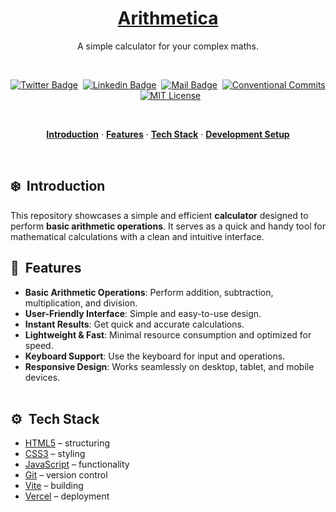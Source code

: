 <a href="https://js-calculator.vercel.app">
  <h1 align="center">Arithmetica</h1>
</a>

<p align="center">
  A simple calculator for your complex maths.
</p>

<br>

<div align= "center">

[![Twitter Badge](https://img.shields.io/badge/-@devwithjay-1ca0f1?style=social&labelColor=red&logo=x&logoColor=black&link=https://twitter.com/devwithjay)](https://twitter.com/devwithjay)&nbsp;&nbsp;[![Linkedin Badge](https://img.shields.io/badge/@devwithjay-0e76a8)](https://www.linkedin.com/in/devwithjay/)&nbsp;&nbsp;[![Mail Badge](https://img.shields.io/badge/-hello@devwithjay.com-c0392b?style=flat&labelColor=c0392b&logo=gmail&logoColor=pink)](mailto:hello@devwithjay.com)&nbsp;&nbsp;[![Conventional Commits](https://img.shields.io/badge/Conventional%20Commits-1.0.0-%23FE5196?logo=conventionalcommits&logoColor=white)](https://conventionalcommits.org)&nbsp;&nbsp;[![MIT License](https://img.shields.io/badge/License-MIT-green.svg)](https://choosealicense.com/licenses/mit/)

</div>

<br>

<p align="center">
  <a href="#introduction"><strong>Introduction</strong></a> 
	·&nbsp;<a href="#features"><strong>Features</strong></a> 
	·&nbsp;<a href="#tech-stack"><strong>Tech Stack</strong></a>
	·&nbsp;<a href="#local-development"><strong>Development Setup</strong></a> 
</p>
<br>

## <a name="introduction">❄️&nbsp; Introduction</a>

This repository showcases a simple and efficient **calculator** designed to perform **basic arithmetic operations**. It serves as a quick and handy tool for mathematical calculations with a clean and intuitive interface.

## <a name="features">🔋&nbsp; Features</a>

- **Basic Arithmetic Operations**: Perform addition, subtraction, multiplication, and division.
- **User-Friendly Interface**: Simple and easy-to-use design.
- **Instant Results**: Get quick and accurate calculations.
- **Lightweight & Fast**: Minimal resource consumption and optimized for speed.
- **Keyboard Support**: Use the keyboard for input and operations.
- **Responsive Design**: Works seamlessly on desktop, tablet, and mobile devices.
  <br><br>

## <a name="tech-stack">⚙️&nbsp; Tech Stack</a>

- [HTML5](https://developer.mozilla.org/en-US/docs/Web/HTML) – structuring
- [CSS3](https://developer.mozilla.org/en-US/docs/Web/CSS) – styling
- [JavaScript](https://developer.mozilla.org/en-US/docs/Web/JavaScript) – functionality
- [Git](https://git-scm.com/) – version control
- [Vite](https://vitejs.dev/) – building
- [Vercel](https://vercel.com/) – deployment
  <br><br>